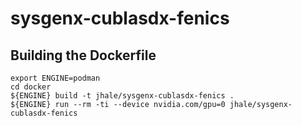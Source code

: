 # sysgenx-cublasdx-fenics

## Building the Dockerfile

    export ENGINE=podman
    cd docker
    ${ENGINE} build -t jhale/sysgenx-cublasdx-fenics .
    ${ENGINE} run --rm -ti --device nvidia.com/gpu=0 jhale/sysgenx-cublasdx-fenics
